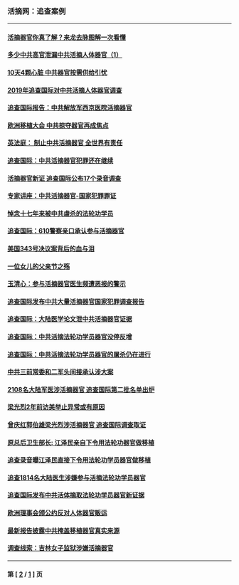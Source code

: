 ### 活摘网：追查案例
---
#### [活摘器官你真了解？来龙去脉图解一次看懂](../../pages/nf5880/n13013820.md?10120430) 
#### [多少中共高官泄漏中共活摘人体器官（1）](../../pages/nf5880/n12671234.md?10120430) 
#### [10天4颗心脏 中共器官按需供给引忧](../../pages/nf5880/n12326366.md?10120430) 
#### [2019年追查国际对中共活摘人体器官调查](../../pages/nf5880/n11917733.md?10120430) 
#### [追查国际报告：中共解放军西京医院活摘器官](../../pages/nf5880/n11838359.md?10120430) 
#### [欧洲移植大会 中共掠夺器官再成焦点](../../pages/nf5880/n11538883.md?10120430) 
#### [英法庭： 制止中共活摘器官 全世界有责任](../../pages/nf5880/n11330691.md?10120430) 
#### [追查国际：中共活摘器官犯罪还在继续](../../pages/nf5880/n11218301.md?10120430) 
#### [活摘器官新证 追查国际公布17个录音调查](../../pages/nf5880/n10897744.md?10120430) 
#### [专家讲座：中共活摘器官-国家犯罪罪证](../../pages/nf5880/n8828153.md?10120430) 
#### [悼念十七年来被中共虐杀的法轮功学员](../../pages/nf5880/n8124823.md?10120430) 
#### [追查国际：610警察亲口承认参与活摘器官](../../pages/nf5880/n8109067.md?10120430) 
#### [美国343号决议案背后的血与泪](../../pages/nf5880/n8020684.md?10120430) 
#### [一位女儿的父亲节之殇](../../pages/nf5880/n8014122.md?10120430) 
#### [玉清心：参与活摘器官医生频遭恶报的警示](../../pages/nf5880/n4637546.md?10120430) 
#### [追查国际发布中共大量活摘器官国家犯罪调查报告](../../pages/nf5880/n4613428.md?10120430) 
#### [追查国际：大陆医学论文泄中共活摘器官证据](../../pages/nf5880/n4608794.md?10120430) 
#### [追查国际：中共活摘法轮功学员器官没停反增](../../pages/nf5880/n4584075.md?10120430) 
#### [追查国际：中共活摘法轮功学员器官的屠杀仍在进行](../../pages/nf5880/n4299154.md?10120430) 
#### [中共三前常委和二军头间接承认涉大案](../../pages/nf5880/n4286244.md?10120430) 
#### [2108名大陆军医涉活摘器官 追查国际第二批名单出炉](../../pages/nf5880/n4284769.md?10120430) 
#### [梁光烈2年前访美举止异常或有原因](../../pages/nf5880/n4279686.md?10120430) 
#### [曾庆红郭伯雄梁光烈涉活摘器官 追查国际调查取证](../../pages/nf5880/n4278462.md?10120430) 
#### [原总后卫生部长: 江泽民亲自下令用法轮功器官做移植](../../pages/nf5880/n4263864.md?10120430) 
#### [追查录音曝江泽民直接下令用法轮功学员器官做移植](../../pages/nf5880/n4261268.md?10120430) 
#### [追查1814名大陆医生涉嫌参与活摘法轮功学员器官](../../pages/nf5880/n4259055.md?10120430) 
#### [追查国际发布中共活体摘取法轮功学员器官新证据](../../pages/nf5880/n4258255.md?10120430) 
#### [欧洲理事会颁公约反对人体器官贩运](../../pages/nf5880/n4206955.md?10120430) 
#### [最新报告披露中共掩盖移植器官真实来源](../../pages/nf5880/n4140084.md?10120430) 
#### [调查线索：吉林女子监狱涉嫌活摘器官](../../pages/nf5880/n4044366.md?10120430) 

---
#### 第 [ [2](./2.md?10120430) / [1](./1.md?10120430) ] 页
